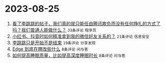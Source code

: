 # 2023-08-25

1. [看了李跳跳的帖子，我们真的就只能任由腾讯欺负而没有任何挣扎的方式了吗？我们普通人能做什么？](https://www.v2ex.com/t/968150) `33条评论` `程序员`
1. [小红书、抖音时如何精准拿到我的微信好友关系的？](https://www.v2ex.com/t/968144) `21条评论` `信息安全`
1. [李跳跳只是开始不是结束](https://www.v2ex.com/t/968145) `19条评论` `分享发现`
1. [Edge 到底在瞎改些什么](https://www.v2ex.com/t/968155) `8条评论` `问与答`
1. [如何提高睡眠质量，比如提高深度睡眠时长](https://www.v2ex.com/t/968153) `8条评论` `问与答`
